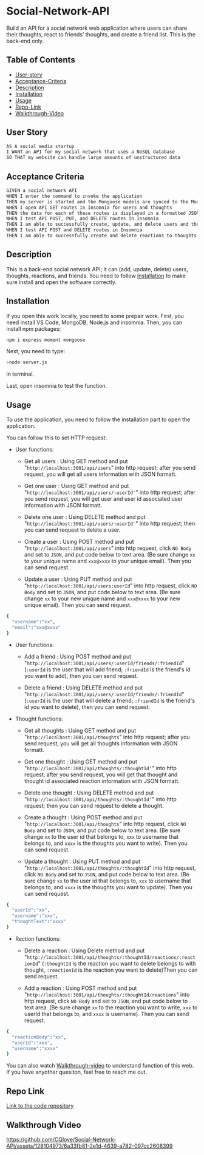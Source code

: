 # Social-Network-API

Build an API for a social network web application where users can share their thoughts, react to friends’ thoughts, and create a friend list. This is the back-end only.

## Table of Contents

- [User-story](#user-story)
- [Acceptance-Criteria](#acceptance-criteria)
- [Description](#description)
- [Installation](#installation)
- [Usage](#usage)
- [Repo-Link](#repo-link)
- [Walkthrough-Video](#walkthrough-video)

## User Story

```md
AS A social media startup
I WANT an API for my social network that uses a NoSQL database
SO THAT my website can handle large amounts of unstructured data
```

## Acceptance Criteria

```md
GIVEN a social network API
WHEN I enter the command to invoke the application
THEN my server is started and the Mongoose models are synced to the MongoDB database
WHEN I open API GET routes in Insomnia for users and thoughts
THEN the data for each of these routes is displayed in a formatted JSON
WHEN I test API POST, PUT, and DELETE routes in Insomnia
THEN I am able to successfully create, update, and delete users and thoughts in my database
WHEN I test API POST and DELETE routes in Insomnia
THEN I am able to successfully create and delete reactions to thoughts and add and remove friends to a user’s friend list
```

## Description

This is a back-end social network API; it can (add, update, delete) users, thoughts, reactions, and friends.
You need to follow [Installation](#installation) to make sure install and open the software correctly.

## Installation

If you open this work locally, you need to some prepair work.
First, you need install VS Code, MongoDB, Node.js and insomnia.
Then, you can install npm packages:

```bash
npm i express moment mongoose
```

Next, you need to type:

```bash
>node server.js
```

in terminal.

Last, open insomnia to test the function.

## Usage

To use the application, you need to follow the installation part to open the application.

You can follow this to set HTTP request:

- User functions:

  - Get all users : Using GET method and put "```http://localhost:3001/api/users```" into http request; after you send request, you will get all users information with JSON formatt.

  - Get one user : Using GET method and put "```http://localhost:3001/api/users/:userId'```" into http request; after you send request, you will get user and user id associated user information with JSON formatt.

  - Delete one user : Using DELETE method and put "```http://localhost:3001/api/users/:userId'```" into http request; then you can send request to delete a user.

  - Create a user : Using POST method and put "```http://localhost:3001/api/users```" into http request, click ```NO Body```  and set to ```JSON```, and put code below to text area. (Be sure change ```xx``` to your unique name and ```xxx@xxxx``` to your unique email). Then you can send request.

  - Update a user : Using PUT method and put "```http://localhost:3001/api/users:userId```" into http request, click ```NO Body```  and set to ```JSON```, and put code below to text area. (Be sure change ```xx``` to your new unique name and ```xxx@xxxx``` to your new unique email). Then you can send request.
  
```bash
{
  "username":"xx",
  "email":"xxx@xxxx"
}
```

- User functions:

  - Add a friend : Using POST method and put "```http://localhost:3001/api/users/:userId/friends/:friendId```"(```:userId``` is the user that will add friend; ```:friendId``` is the friend's id you want to add), then you can send request.

  - Delete a friend : Using DELETE method and put "```http://localhost:3001/api/users/:userId/friends/:friendId```"(```:userId``` is the user that will delete a friend; ```:friendId``` is the friend's id you want to delete), then you can send request.

- Thought functions:

  - Get all thoughts : Using GET method and put "```http://localhost:3001/api/thoughts```" into http request; after you send request, you will get all thoughts information with JSON formatt.

  - Get one thought : Using GET method and put "```http://localhost:3001/api/thoughts/:thoughtId'```" into http request; after you send request, you will get that thought and thought id associated reaction information with JSON formatt.

  - Delete one thought : Using DELETE method and put "```http://localhost:3001/api/thoughts/:thoughtId'```" into http request; then you can send request to delete a thought.

  - Create a thought : Using POST method and put "```http://localhost:3001/api/thoughts```" into http request, click ```NO Body```  and set to ```JSON```, and put code below to text area. (Be sure change ```xx``` to the user id that belongs to, ```xxx``` to username that belongs to, and ```xxxx``` is the thoughts you want to write). Then you can send request.

  - Update a thought : Using PUT method and put "```http://localhost:3001/api/thoughts/:thoughtId```" into http request, click ```NO Body```  and set to ```JSON```, and put code below to text area. (Be sure change ```xx``` to the user id that belongs to, ```xxx``` to username that belongs to, and ```xxxx``` is the thoughts you want to update). Then you can send request.

```bash
{
  "userId":"xx",
  "username":"xxx",
  "thoughtText":"xxxx"
}
```

- Rection functions:

  - Delete a reaction : Using Delete method and put "```http://localhost:3001/api/thoughts/:thoughtId/reactions/:reactionId```" (```:thoughtId``` is the reaction you want to delete belongs to with thought, ```:reactionId``` is the reaction you want to delete)Then you can send request.

  - Add a reaction : Using POST method and put "```http://localhost:3001/api/thoughts/:thoughtId/reactions```" into http request, click ```NO Body```  and set to ```JSON```, and put code below to text area. (Be sure change ```xx``` to the reaction you want to write, ```xxx``` to userId that belongs to, and ```xxxx``` is username). Then you can send request.

```bash
{
  "reactionBody":"xx",
  "userId":"xxx",
  "username":"xxxx"
}
```

You can also watch [Walkthrough-video](#walkthrough-video) to understand function of this web.
If you have anyother quesiton, feel free to reach me out.

## Repo Link

[Link to the code repository](https://github.com/CQlove/Social-Network-API)

## Walkthrough Video

https://github.com/CQlove/Social-Network-API/assets/128104973/6a33fb81-2e1d-4639-a782-097cc2608399



